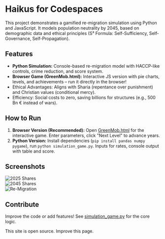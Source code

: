 # Haikus for Codespaces

This project demonstrates a gamified re-migration simulation using Python and JavaScript. It models population neutrality by 2045, based on demographic data and ethical principles (S³ Formula: Self-Sufficiency, Self-Governance, Self-Propagation).

## Features
- **Python Simulation:** Console-based re-migration model with HACCP-like controls, crime reduction, and score system.
- **Browser Game (GreenMob.html):** Interactive JS version with pie charts, levels, and achievements – run it directly in the browser!
- Ethical Advantages: Aligns with Sharia (repentance over punishment) and Christian values (conditional mercy).
- Efficiency: Social costs to zero, saving billions for structures (e.g., 500 Bn € instead of wars).

## How to Run
1. **Browser Version (Recommended):** Open [GreenMob.html](GreenMob.html) for the interactive game. Enter parameters, click "Next Level" to advance years.
2. **Python Version:** Install dependencies (`pip install pandas numpy pygame`), run `python simulation_game.py`. Inputs for rates, console output with table and score.

## Screenshots
![2025 Shares](pie2025.png)  
![2045 Shares](pie2045.png)  
![Re-Migration](pie_re_mig.png)

## Contribute
Improve the code or add features! See [simulation_game.py](simulation_game.py) for the core logic.

This site is open source. Improve this page.
